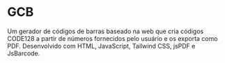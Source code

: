 # GCB
Um gerador de códigos de barras baseado na web que cria códigos CODE128 a partir de números fornecidos pelo usuário e os exporta como PDF. Desenvolvido com HTML, JavaScript, Tailwind CSS, jsPDF e JsBarcode.
